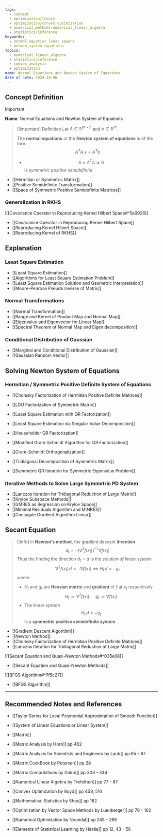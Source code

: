 ```yaml
---
tags:
  - concept
  - optimization/theory
  - optimization/convex_optimization
  - numerical_methods/numerical_linear_algebra
  - statistics/inference
keywords:
  - normal_equation_least_square
  - netwon_system_equations
topics:
  - numerical_linear_algebra
  - statistics/inference
  - convex_analysis
  - optimization
name: Normal Equations and Newton System of Equations
date of note: 2024-10-06
---
```


## Concept Definition

>[!important]
>**Name**: Normal Equations and Newton System of Equations

>[!important] Definition
>Let $A\in \mathbb{R}^{m\times n}$ and $b\in \mathbb{R}^{m}$.
>
>The **normal equations** or the **Newton system of equations** is of the form
>$$
>A^{T}A\;x = A^{T}b
>$$
>- $$S = A^{T}A \succeq 0$$ is *symmetric positive semidefinite*.

- [[Hermitian or Symmetric Matrix]]
- [[Positive Semidefinite Transformation]]
- [[Space of Symmetric Positive Semidefinite Matrices]]

### Generalization in RKHS

![[Covariance Operator in Reproducing Kernel Hilbert Space#^5a6926]]

- [[Covariance Operator in Reproducing Kernel Hilbert Space]]
- [[Reproducing Kernel Hilbert Space]]
- [[Reproducing Kernel of RKHS]]



## Explanation

### Least Square Estimation

- [[Least Square Estimation]]
- [[Algorithms for Least Square Estimation Problem]]
- [[Least Square Estimation Solution and Geometric Interpretation]]
- [[Moore–Penrose Pseudo Inverse of Matrix]]

### Normal Transformations

- [[Normal Transformation]]
- [[Range and Kernel of Product Map and Normal Map]]
- [[Eigenvalue and Eigenvector for Linear Map]]
- [[Spectral Theorem of Normal Map and Eigen decomposition]]

### Conditional Distribution of Gaussian 

- [[Marginal and Conditional Distribution of Gaussian]]
- [[Gaussian Random Vector]]



## Solving Newton System of Equations

### Hermitian / Symmetric Positive Definite System of Equations

- [[Cholesky Factorization of Hermitian Positive Definite Matrices]]
- [[LDU Factorization of Symmetric Matrix]]

- [[Least Square Estimation with QR Factorization]]
- [[Least Square Estimation via Singular Value Decomposition]]
- [[Householder QR Factorization]]
- [[Modified Gram-Schmidt Algorithm for QR Factorization]]
- [[Gram-Schmidt Orthogonalization]]

- [[Tridiagonal Decomposition of Symmetric Matrix]]
- [[Symmetric QR Iteration for Symmetric Eigenvalue Problem]]

### Iterative Methods to Solve Large Symmetric PD System

- [[Lanczos Iteration for Tridiagonal Reduction of Large Matrix]]
- [[Krylov Subspace Methods]]
- [[GMRES as Regression on Krylov Space]]
- [[Minimal Residuals Algorithm and MINRES]]
- [[Conjugate Gradient Algorithm Linear]]




## Secant Equation

>[!info]
>In **Newton's method**, the gradient descent **direction**
>$$
>d_{t} = - \left( \nabla^2 f(x_{t}) \right)^{-1}\,\nabla f(x_{t})
>$$
>Thus the finding the direction $d_{t} = d$ is the *solution of linear system* $$\nabla^2 f(x_{t})\,d =  - \nabla f(x_{t}) \iff H_{t}\,d = - g_{t}$$ where
>-  $H_{t}$ and $g_{t}$ are **Hessian matrix** and **gradient** of $f$ at $x_{t}$ respectively  $$H_{t} := \nabla^2 f(x_{t}), \quad g_{t} := \nabla f(x_{t})$$
>- The linear system $$H_{t}\,d = - g_{t}$$ is a **symmetric positive semidefinite system**

- [[Gradient Descent Algorithm]]
- [[Newton Method]]
- [[Cholesky Factorization of Hermitian Positive Definite Matrices]]
- [[Lanczos Iteration for Tridiagonal Reduction of Large Matrix]]

![[Secant Equation and Quasi-Newton Methods#^035e08]]

- [[Secant Equation and Quasi-Newton Methods]]

![[BFGS Algorithm#^7f5c27]]

- [[BFGS Algorithm]]




-----------
##  Recommended Notes and References


- [[Taylor Series for Local Polynomial Approximation of Smooth Function]]
- [[System of Linear Equations or Linear System]]

- [[Matrix]]


- [[Matrix Analysis by Horn]] pp 462
- [[Matrix Analysis for Scientists and Engineers by Laub]] pp 65 - 67
- [[Matrix CookBook by Petersen]] pp 28
- [[Matrix Computations by Golub]] pp 303 - 334
- [[Numerical Linear Algebra by Trefethen]] pp 77 - 87
- [[Convex Optimization by Boyd]] pp 458, 510
- [[Mathematical Statistics by Shao]] pp 182
- [[Optimization by Vector Space Methods by Luenberger]] pp 78 - 102
- [[Numerical Optimization by Nocedal]] pp 245 - 269
- [[Elements of Statistical Learning by Hastie]] pp 12, 43 - 56